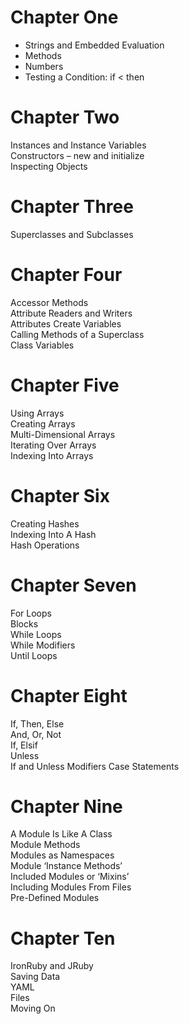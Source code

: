﻿
# Chapter One  
* Strings and Embedded Evaluation  
* Methods  
* Numbers  
* Testing a Condition: if < then  

# Chapter Two  
Instances and Instance Variables  
Constructors – new and initialize  
Inspecting Objects  

# Chapter Three
Superclasses and Subclasses  

# Chapter Four  
Accessor Methods  
Attribute Readers and Writers  
Attributes Create Variables  
Calling Methods of a Superclass  
Class Variables  

# Chapter Five  
Using Arrays  
Creating Arrays  
Multi-Dimensional Arrays  
Iterating Over Arrays  
Indexing Into Arrays  

# Chapter Six  
Creating Hashes  
Indexing Into A Hash  
Hash Operations  

# Chapter Seven  
For Loops  
Blocks  
While Loops  
While Modifiers  
Until Loops  

# Chapter Eight  
If, Then, Else  
And, Or, Not  
If, Elsif  
Unless  
If and Unless Modifiers
Case Statements  

# Chapter Nine  
A Module Is Like A Class  
Module Methods  
Modules as Namespaces  
Module ‘Instance Methods’  
Included Modules or ‘Mixins’  
Including Modules From Files  
Pre-Defined Modules  

# Chapter Ten  
IronRuby and JRuby  
Saving Data  
YAML  
Files  
Moving On